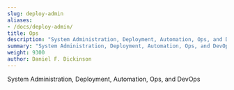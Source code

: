 ```yaml
---
slug: deploy-admin
aliases:
- /docs/deploy-admin/
title: Ops
description: "System Administration, Deployment, Automation, Ops, and DevOps"
summary: "System Administration, Deployment, Automation, Ops, and DevOps"
weight: 9300
author: Daniel F. Dickinson
---
```


System Administration, Deployment, Automation, Ops, and DevOps

